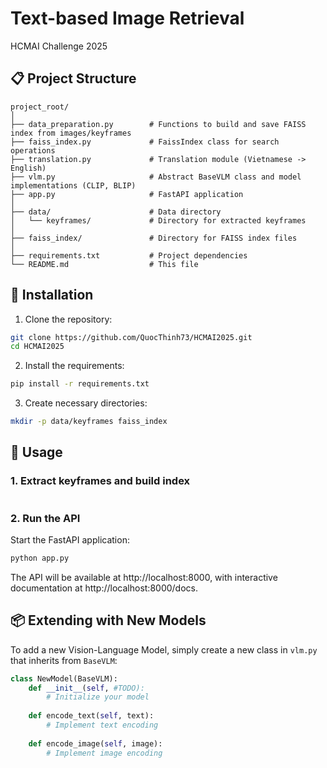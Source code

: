 # Text-based Image Retrieval 

HCMAI Challenge 2025

## 📋 Project Structure

```
project_root/
│
├── data_preparation.py        # Functions to build and save FAISS index from images/keyframes
├── faiss_index.py             # FaissIndex class for search operations
├── translation.py             # Translation module (Vietnamese -> English)
├── vlm.py                     # Abstract BaseVLM class and model implementations (CLIP, BLIP)
├── app.py                     # FastAPI application
│
├── data/                      # Data directory
│   └── keyframes/             # Directory for extracted keyframes
│
├── faiss_index/               # Directory for FAISS index files
│
├── requirements.txt           # Project dependencies
└── README.md                  # This file
```

## 🔧 Installation

1. Clone the repository:
```bash
git clone https://github.com/QuocThinh73/HCMAI2025.git
cd HCMAI2025
```

2. Install the requirements:
```bash
pip install -r requirements.txt
```

3. Create necessary directories:
```bash
mkdir -p data/keyframes faiss_index
```

## 🚀 Usage

### 1. Extract keyframes and build index

```python

```

### 2. Run the API

Start the FastAPI application:

```bash
python app.py
```

The API will be available at http://localhost:8000, with interactive documentation at http://localhost:8000/docs.

## 📦 Extending with New Models

To add a new Vision-Language Model, simply create a new class in `vlm.py` that inherits from `BaseVLM`:

```python
class NewModel(BaseVLM):
    def __init__(self, #TODO):
        # Initialize your model
        
    def encode_text(self, text):
        # Implement text encoding
        
    def encode_image(self, image):
        # Implement image encoding
```